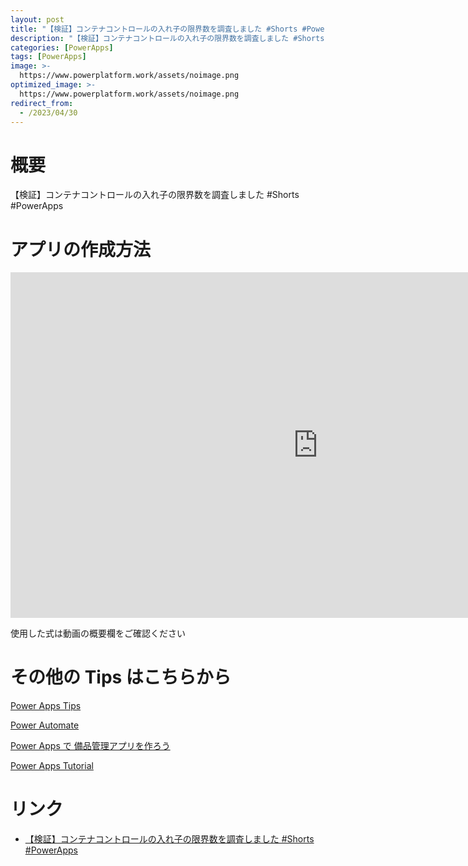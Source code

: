 ```yaml
---
layout: post
title: "【検証】コンテナコントロールの入れ子の限界数を調査しました #Shorts #PowerApps"
description: "【検証】コンテナコントロールの入れ子の限界数を調査しました #Shorts #PowerAppsを動画で分かりやすく解説"
categories: [PowerApps]
tags: [PowerApps]
image: >-
  https://www.powerplatform.work/assets/noimage.png
optimized_image: >-
  https://www.powerplatform.work/assets/noimage.png
redirect_from:
  - /2023/04/30
---
```



#  概要

【検証】コンテナコントロールの入れ子の限界数を調査しました #Shorts #PowerApps


# アプリの作成方法

<iframe width="983" height="553" src="https://www.youtube.com/embed/ZQxM98pg9jU" title="YouTube video player" frameborder="0" allow="accelerometer; autoplay; clipboard-write; encrypted-media; gyroscope; picture-in-picture" allowfullscreen></iframe>


使用した式は動画の概要欄をご確認ください


# その他の Tips はこちらから

[Power Apps Tips](https://www.youtube.com/watch?v=VrAQf3JQ7yM&list=PLVhFi1fb3DqakSLVMn22DDcySXh9jtzi- )


[Power Automate](https://www.youtube.com/watch?v=-YnJYT0ASEM&list=PLVhFi1fb3Dqbzic6GieqnLFgD3aTj-eHA)


[Power Apps で 備品管理アプリを作ろう](https://www.youtube.com/playlist?list=PLVhFi1fb3DqZM3HKb8Hea6XEL96990Fyn)


[Power Apps Tutorial](https://www.youtube.com/playlist?list=PLVhFi1fb3DqalxpL974VvAJvV4iWoSbe_)


# リンク


- [【検証】コンテナコントロールの入れ子の限界数を調査しました #Shorts #PowerApps](https://www.youtube.com/watch?v=ZQxM98pg9jU)

